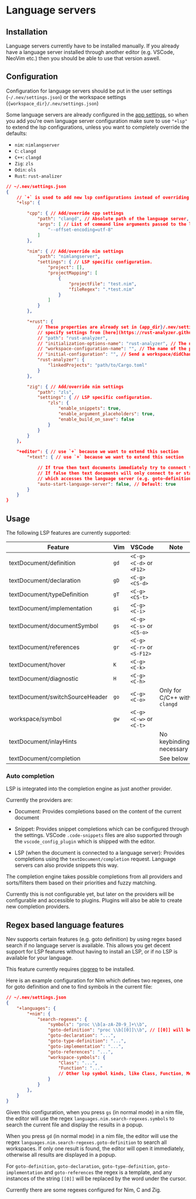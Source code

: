 # Language servers

## Installation

Language servers currently have to be installed manually. If you already have a language server installed through another editor (e.g. VSCode, NeoVim etc.) then you should be able to use that version aswell.

## Configuration

Configuration for language servers should be put in the user settings (`~/.nev/settings.json`) or the workspace settings (`{workspace_dir}/.nev/settings.json`)

Some language servers are already configured in the [app settings](../config/settings.json), so when you add you're own language server configuration make sure to use `"+lsp"` to extend the lsp configurations, unless you want to completely override the defaults:
- `nim`: `nimlangserver`
- `C`: `clangd`
- `C++`: `clangd`
- `Zig`: `zls`
- `Odin`: `ols`
- `Rust`: `rust-analizer`

```json
// ~/.nev/settings.json
{
    // `+` is used to add new lsp configurations instead of overriding all of them with just these two
    "+lsp": {

        "cpp": { // Add/override cpp settings
            "path": "clangd", // Absolute path of the language server, or just the name if it's in the PATH
            "args": [ // List of command line arguments passed to the language server
                "--offset-encoding=utf-8"
            ]
        },

        "nim": { // Add/override nim settings
            "path": "nimlangserver",
            "settings": { // LSP specific configuration.
                "project": [],
                "projectMapping": [
                    {
                        "projectFile": "test.nim",
                        "fileRegex": ".*test.nim"
                    }
                ]
            }
        },

        "+rust": {
            // These properties are already set in {app_dir}/.nev/settings.json, so you just need to set "path" if you want to specifiy the full path to the binary, and the "rust-analyzer" property to
            // specify settings from [here](https://rust-analyzer.github.io/manual.html#configuration)
            // "path": "rust-analyzer",
            // "initialization-options-name": "rust-analyzer", // The name of the property to send as initialization options
            // "workspace-configuration-name": "", // The name of the property to send as initialization options
            // "initial-configuration": "", // Send a workspace/didChangeConfiguration request after initialization with this value. rust-analizer won't send workspace/configuration if this is not set.
            "rust-analyzer": {
                "linkedProjects": "path/to/Cargo.toml"
            }
        },

        "zig": { // Add/override nim settings
            "path": "zls",
            "settings": { // LSP specific configuration.
                "zls": {
                    "enable_snippets": true,
                    "enable_argument_placeholders": true,
                    "enable_build_on_save": false
                }
            }
        }
    },

    "+editor": { // use `+` because we want to extend this section
        "+text": { // use `+` because we want to extend this section

            // If true then text documents immediately try to connect to or start a language server when opened.
            // If false then text documents will only connect to or start a language server when a command is run
            // which accesses the language server (e.g. goto-definition or goto-symbol)
            "auto-start-language-server": false, // Default: true
        }
    }
}
```

## Usage

The following LSP features are currently supported:

| Feature | Vim | VSCode | Note |
| ----------- | --- | --- | --- |
| textDocument/definition | `gd` | `<C-g><C-d>` or `<F12>` |  |
| textDocument/declaration | `gD` | `<C-g><CS-d>` |  |
| textDocument/typeDefinition | `gT` | `<C-g><CS-t>` |  |
| textDocument/implementation | `gi` | `<C-g><C-i>` |  |
| textDocument/documentSymbol | `gs` | `<C-g><C-s>` or `<CS-o>` |  |
| textDocument/references | `gr` | `<C-g><C-r>` or `<S-F12>` |  |
| textDocument/hover | `K` | `<C-g><C-k>` |  |
| textDocument/diagnostic | `H` | `<C-g><C-h>` |  |
| textDocument/switchSourceHeader | `go` | `<C-g><C-o>` | Only for C/C++ with `clangd` |
| workspace/symbol | `gw` | `<C-g><C-w>` or `<C-t>` |  |
| textDocument/inlayHints |  |  | No keybindings necessary |
| textDocument/completion |  |  | See below |

### Auto completion

LSP is integrated into the completion engine as just another provider.

Currently the providers are:
- Document: Provides completions based on the content of the current document
- Snippet: Provides snippet completions which can be configured through the settings. VSCode `.code-snippets` files are also supported through the `vscode_config_plugin` which is shipped with the editor.

- LSP (when the document is connected to a language server): Provides completions using the `textDocument/completion` request.
  Language servers can also provide snippets this way.

The completion engine takes possible completions from all providers and sorts/filters them based on their priorities and fuzzy matching.

Currently this is not configurable yet, but later on the providers will be configurable and accessible to plugins.
Plugins will also be able to create new completion providers.

## Regex based language features

Nev supports certain features (e.g. goto definition) by using regex based search if no language server is available.
This allows you get decent support for LSP features without having to install an LSP, or if no LSP is available for your language.

This feature currently requires [ripgrep](https://github.com/BurntSushi/ripgrep) to be installed.

Here is an example configuration for Nim which defines two regexes, one for goto definition and one to find symbols in the current file:


```json
// ~/.nev/settings.json
{
    "+languages": {
        "+nim": {
            "search-regexes": {
                "symbols": "proc \\b[a-zA-Z0-9_]+\\b",
                "goto-definition": "proc \\b[[0]]\\b", // [[0]] will be replaced by the word under the cursor when searching
                "goto-declaration": "...",
                "goto-type-definition": "...",
                "goto-implementation": "...",
                "goto-references": "...",
                "workspace-symbols": {
                    "Class": "...",
                    "Function": "..."
                    // Other lsp symbol kinds, like Class, Function, Method, Enum, ...
                }
            }
        },
    }
}
```

Given this configuration, when you press `gs` (in normal mode) in a nim file, the editor will use the regex `languages.nim.search-regexes.symbols` to search the current file and display the results in a popup.

When you press `gd` (in normal mode) in a nim file, the editor will use the regex `languages.nim.search-regexes.goto-definition` to search all workspaces. If only one result is found, the editor will open it immediately, otherwise all results are displayed in a popup.

For `goto-definition`, `goto-declaration`, `goto-type-definition`, `goto-implementation` and `goto-references` the regex is a template, and any instances of the string `[[0]]` will be replaced by the word under the cursor.

Currently there are some regexes configured for Nim, C and Zig.
